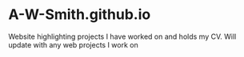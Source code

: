 # A-W-Smith.github.io
Website highlighting projects I have worked on and holds my CV. Will update with any web projects I work on
